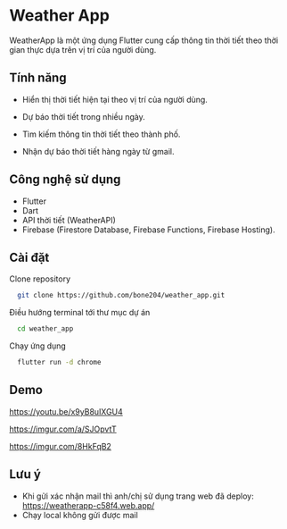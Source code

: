 
# Weather App

WeatherApp là một ứng dụng Flutter cung cấp thông tin thời tiết theo thời gian thực dựa trên vị trí của người dùng.


## Tính năng

- Hiển thị thời tiết hiện tại theo vị trí của người dùng.

- Dự báo thời tiết trong nhiều ngày.

- Tìm kiếm thông tin thời tiết theo thành phố.

- Nhận dự báo thời tiết hàng ngày từ gmail.


## Công nghệ sử dụng

- Flutter
- Dart
- API thời tiết (WeatherAPI)
- Firebase (Firestore Database, Firebase Functions, Firebase Hosting).


## Cài đặt

Clone repository

```bash
  git clone https://github.com/bone204/weather_app.git
```

Điều hướng terminal tới thư mục dự án

```bash
  cd weather_app
```

Chạy ứng dụng

```bash
  flutter run -d chrome
```


## Demo

https://youtu.be/x9yB8uIXGU4

https://imgur.com/a/SJOpvtT

https://imgur.com/8HkFqB2
## Lưu ý

- Khi gửi xác nhận mail thì anh/chị sử dụng trang web đã deploy: https://weatherapp-c58f4.web.app/ 
- Chạy local không gửi được mail

